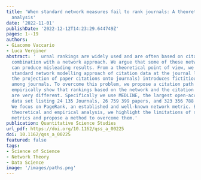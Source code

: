 ```yaml
---
title: 'When standard network measures fail to rank journals: A theoretical and empirical
  analysis'
date: '2022-11-01'
publishDate: '2022-12-12T14:23:29.644749Z'
pages: 1--19
authors:
- Giacomo Vaccario
- Luca Verginer
abstract: '  urnal rankings are widely used and are often based on citation data in
  combination with a network approach. We argue that some of these network-based rankings
  can produce misleading results. From a theoretical point of view, we show that the
  standard network modelling approach of citation data at the journal level (i.e.,
  the projection of paper citations onto journals) introduces fictitious relations
  among journals. To overcome this problem, we propose a citation path approach, and
  empirically show that rankings based on the network and the citation path approach
  are very different. Specifically we use MEDLINE, the largest open-access bibliometric
  data set listing 24 135 Journals, 26 759 399 papers, and 323 356 788 citations.
  We focus on PageRank, an established and well-known network metric. Based on our
  theoretical and empirical analysis, we highlight the limitations of standard network
  metrics and propose a method to overcome them.'
publication: Quantitative Science Studies
url_pdf: https://doi.org/10.1162/qss_a_00225
doi: 10.1162/qss_a_00225
featured: false
tags:
- Science of Science
- Network Theory
- Data Science
image: '/images/paths.png'
---
```

